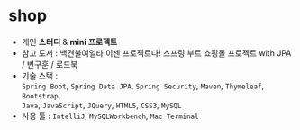 # shop

- 개인 **스터디** & **mini 프로젝트**
- 참고 도서 : 백견불여일타 이젠 프로젝트다! 스프링 부트 쇼핑몰 프로젝트 with JPA / 변구훈 / 로드북
- 기술 스택 : <br/>
`Spring Boot`, `Spring Data JPA`, `Spring Security`, `Maven`, `Thymeleaf`, `Bootstrap`, <br/>
`Java`, `JavaScript`, `JQuery`, `HTML5`, `CSS3`, `MySQL`
- 사용 툴 : `IntelliJ`, `MySQLWorkbench`, `Mac Terminal`

